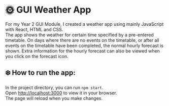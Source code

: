 # 🌞 GUI Weather App

For my Year 2 GUI Module, I created a weather app using mainly JavaScript with React, HTML and CSS.\
The app shows the weather for certain time specified by a pre-entered timetable. On days where there are no events on the timetable, or after all events on the timetable have been completed, the normal hourly forecast is shown. Extra information for the hourly forecast can also be viewed when you click on the forecast icon.

## ❄️ How to run the app:

In the project directory, you can run `npm start`.\
Open [http://localhost:3000](http://localhost:3000) to view it in your browser.\
The page will reload when you make changes.
